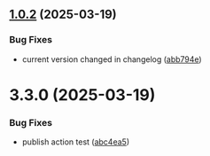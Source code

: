 ## [1.0.2](https://github.com/KarthikAravindR/infinite-canvas/compare/v1.0.1...v1.0.2) (2025-03-19)


### Bug Fixes

* current version changed in changelog ([abb794e](https://github.com/KarthikAravindR/infinite-canvas/commit/abb794e91e0e0a622578b02d0e913da2fa323101))

# 3.3.0 (2025-03-19)

### Bug Fixes

- publish action test ([abc4ea5](https://github.com/KarthikAravindR/infinite-canvas/commit/abc4ea5b753db068ba6628e6f312e484675187e6))
